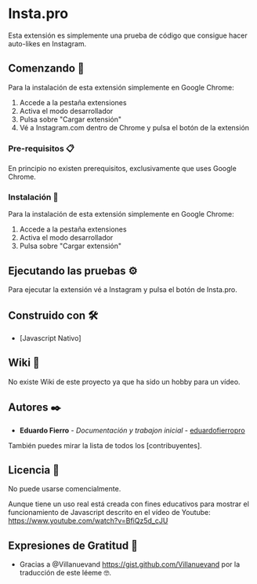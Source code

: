 # Insta.pro
Esta extensión es simplemente una prueba de código que consigue hacer auto-likes en Instagram.

## Comenzando 🚀

Para la instalación de esta extensión simplemente en Google Chrome:
1. Accede a la pestaña extensiones
2. Activa el modo desarrollador
3. Pulsa sobre "Cargar extensión"
4. Vé a Instagram.com dentro de Chrome y pulsa el botón de la extensión


### Pre-requisitos 📋

En principio no existen prerequisitos, exclusivamente que uses Google Chrome.

### Instalación 🔧

Para la instalación de esta extensión simplemente en Google Chrome:
1. Accede a la pestaña extensiones
2. Activa el modo desarrollador
3. Pulsa sobre "Cargar extensión"


## Ejecutando las pruebas ⚙️
Para ejecutar la extensión vé a Instagram y pulsa el botón de Insta.pro.

## Construido con 🛠️
* [Javascript Nativo]


## Wiki 📖
No existe Wiki de este proyecto ya que ha sido un hobby para un vídeo.

## Autores ✒️
* **Eduardo Fierro** - *Documentación y trabajon inicial* - [eduardofierropro](https://github.com/eduardofierropro)

También puedes mirar la lista de todos los [contribuyentes]. 

## Licencia 📄
No puede usarse comencialmente.

Aunque tiene un uso real está creada con fines educativos para mostrar el funcionamiento de Javascript descrito en el vídeo de Youtube: https://www.youtube.com/watch?v=BfiQz5d_cJU

## Expresiones de Gratitud 🎁
* Gracias a @Villanuevand https://gist.github.com/Villanuevand por la traducción de este léeme 🤓.
